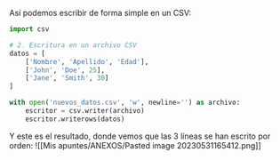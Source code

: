 Así podemos escribir de forma simple en un CSV:
```python
import csv

# 2. Escritura en un archivo CSV
datos = [
    ['Nombre', 'Apellido', 'Edad'],
    ['John', 'Doe', 25],
    ['Jane', 'Smith', 30]
]

with open('nuevos_datos.csv', 'w', newline='') as archivo:
    escritor = csv.writer(archivo)
    escritor.writerows(datos)
```
Y este es el resultado, donde vemos que las 3 líneas se han escrito por orden:
![[Mis apuntes/ANEXOS/Pasted image 20230531165412.png]]